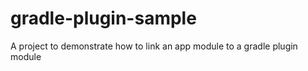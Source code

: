 # gradle-plugin-sample
A project to demonstrate how to link an app module to a gradle plugin module
